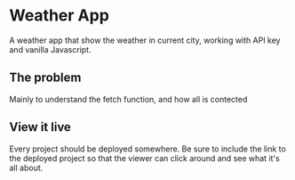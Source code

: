 # Weather App

A weather app that show the weather in current city, working with API key and vanilla Javascript.

## The problem

Mainly to understand the fetch function, and how all is contected

## View it live

Every project should be deployed somewhere. Be sure to include the link to the deployed project so that the viewer can click around and see what it's all about.
